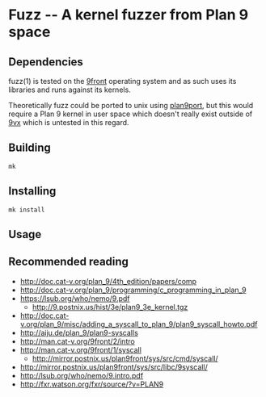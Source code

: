 # Fuzz -- A kernel fuzzer from Plan 9 space

## Dependencies

fuzz(1) is tested on the [9front](http://9front.org) operating system and as such uses its libraries and runs against its kernels. 

Theoretically fuzz could be ported to unix using [plan9port](https://github.com/9fans/plan9port), but this would require a Plan 9 kernel in user space which doesn't really exist outside of [9vx](https://swtch.com/9vx/) which is untested in this regard.

## Building

	mk
	
## Installing

	mk install

## Usage



## Recommended reading

- http://doc.cat-v.org/plan_9/4th_edition/papers/comp
- http://doc.cat-v.org/plan_9/programming/c_programming_in_plan_9
- https://lsub.org/who/nemo/9.pdf
	- http://9.postnix.us/hist/3e/plan9_3e_kernel.tgz
- http://doc.cat-v.org/plan_9/misc/adding_a_syscall_to_plan_9/plan9_syscall_howto.pdf
- http://aiju.de/plan_9/plan9-syscalls
- http://man.cat-v.org/9front/2/intro
- http://man.cat-v.org/9front/1/syscall
	- http://mirror.postnix.us/plan9front/sys/src/cmd/syscall/
- http://mirror.postnix.us/plan9front/sys/src/libc/9syscall/
- http://lsub.org/who/nemo/9.intro.pdf
- http://fxr.watson.org/fxr/source/?v=PLAN9

